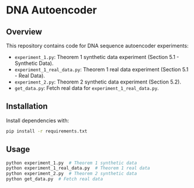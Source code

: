 # DNA Autoencoder

## Overview
This repository contains code for DNA sequence autoencoder experiments:
- `experiment_1.py`: Theorem 1 synthetic data experiment (Section 5.1 - Synthetic Data).
- `experiment_1_real_data.py`: Theorem 1 real data experiment (Section 5.1 - Real Data).
- `experiment_2.py`: Theorem 2 synthetic data experiment (Section 5.2).
- `get_data.py`: Fetch real data for `experiment_1_real_data.py`.

## Installation
Install dependencies with:
```bash
pip install -r requirements.txt
```

## Usage
```bash
python experiment_1.py  # Theorem 1 synthetic data
python experiment_1_real_data.py  # Theorem 1 real data
python experiment_2.py  # Theorem 2 synthetic data
python get_data.py  # Fetch real data
```
